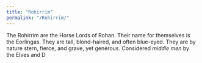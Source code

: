 ```yaml
---
title: "Rohirrim"
permalink: "/Rohirrim/"
---
```


The Rohirrim are the Horse Lords of Rohan. Their name for themselves is
the Eorlingas. They are tall, blond-haired, and often blue-eyed. They
are by nature stern, fierce, and grave, yet generous. Considered *middle
men* by the Elves and D
